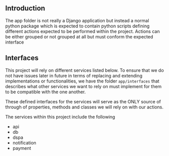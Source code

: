 ## Introduction

The app folder is not really a Django application but instead a normal python package which is expected to contain python scripts defining different actions expected to be performed within the project. Actions can be either grouped or not grouped at all but must conform the expected interface

## Interfaces

This project will rely on different services listed below. To ensure that we do not have issues later in future in terms of replacing and extending implementations or functionalities, we have the folder `app/interfaces` that describes what other services we want to rely on must implement for them to be compatible with the one another.

These defined interfaces for the services will serve as the ONLY source of through of properties, methods and classes we will rely on with our actions.

The services within this project include the following
- api
- db
- dspa
- notification
- payment
